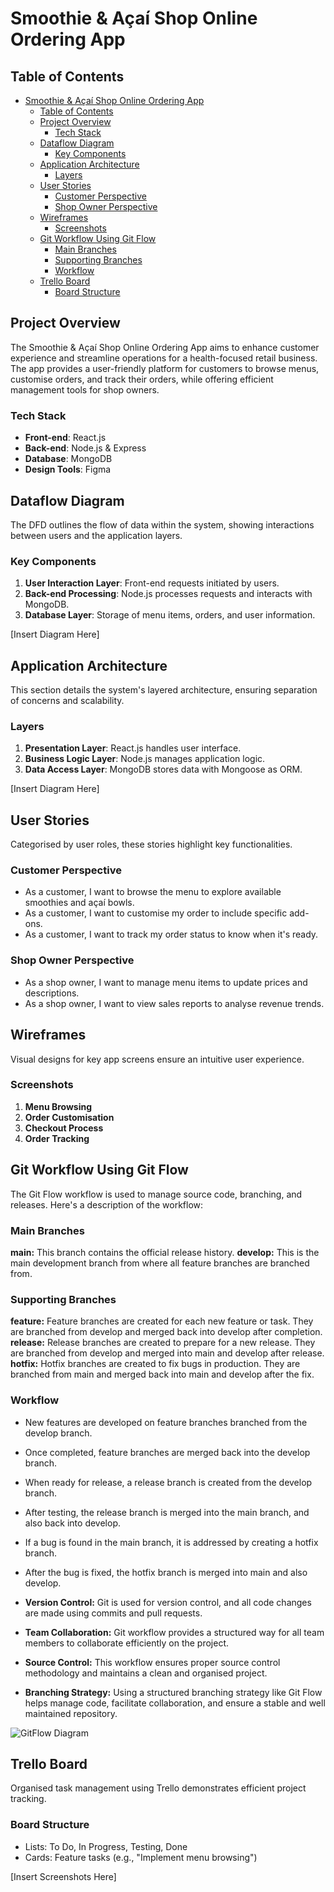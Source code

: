 # Smoothie & Açaí Shop Online Ordering App

## Table of Contents

- [Smoothie \& Açaí Shop Online Ordering App](#smoothie--açaí-shop-online-ordering-app)
  - [Table of Contents](#table-of-contents)
  - [Project Overview](#project-overview)
    - [Tech Stack](#tech-stack)
  - [Dataflow Diagram](#dataflow-diagram)
    - [Key Components](#key-components)
  - [Application Architecture](#application-architecture)
    - [Layers](#layers)
  - [User Stories](#user-stories)
    - [Customer Perspective](#customer-perspective)
    - [Shop Owner Perspective](#shop-owner-perspective)
  - [Wireframes](#wireframes)
    - [Screenshots](#screenshots)
  - [Git Workflow Using Git Flow](#git-workflow-using-git-flow)
    - [Main Branches](#main-branches)
    - [Supporting Branches](#supporting-branches)
    - [Workflow](#workflow)
  - [Trello Board](#trello-board)
    - [Board Structure](#board-structure)

## Project Overview

The Smoothie & Açaí Shop Online Ordering App aims to enhance customer experience and streamline operations for a health-focused retail business. The app provides a user-friendly platform for customers to browse menus, customise orders, and track their orders, while offering efficient management tools for shop owners.

### Tech Stack

- **Front-end**: React.js
- **Back-end**: Node.js & Express
- **Database**: MongoDB
- **Design Tools**: Figma

## Dataflow Diagram

The DFD outlines the flow of data within the system, showing interactions between users and the application layers.

### Key Components

1. **User Interaction Layer**: Front-end requests initiated by users.
2. **Back-end Processing**: Node.js processes requests and interacts with MongoDB.
3. **Database Layer**: Storage of menu items, orders, and user information.

[Insert Diagram Here]

## Application Architecture

This section details the system's layered architecture, ensuring separation of concerns and scalability.

### Layers

1. **Presentation Layer**: React.js handles user interface.
2. **Business Logic Layer**: Node.js manages application logic.
3. **Data Access Layer**: MongoDB stores data with Mongoose as ORM.

[Insert Diagram Here]

## User Stories

Categorised by user roles, these stories highlight key functionalities.

### Customer Perspective

- As a customer, I want to browse the menu to explore available smoothies and açaí bowls.
- As a customer, I want to customise my order to include specific add-ons.
- As a customer, I want to track my order status to know when it's ready.

### Shop Owner Perspective

- As a shop owner, I want to manage menu items to update prices and descriptions.
- As a shop owner, I want to view sales reports to analyse revenue trends.

## Wireframes

Visual designs for key app screens ensure an intuitive user experience.

### Screenshots

1. **Menu Browsing**
2. **Order Customisation**
3. **Checkout Process**
4. **Order Tracking**

## Git Workflow Using Git Flow

The Git Flow workflow is used to manage source code, branching, and releases. Here's a description of the workflow:

### Main Branches

**main:** This branch contains the official release history.
**develop:** This is the main development branch from where all feature branches are branched from.

### Supporting Branches

**feature:** Feature branches are created for each new feature or task. They are branched from develop and merged back into develop after completion.
**release:** Release branches are created to prepare for a new release. They are branched from develop and merged into main and develop after release.
**hotfix:** Hotfix branches are created to fix bugs in production. They are branched from main and merged back into main and develop after the fix.

### Workflow

- New features are developed on feature branches branched from the develop branch.
- Once completed, feature branches are merged back into the develop branch.
- When ready for release, a release branch is created from the develop branch.
- After testing, the release branch is merged into the main branch, and also back into develop.
- If a bug is found in the main branch, it is addressed by creating a hotfix branch.
- After the bug is fixed, the hotfix branch is merged into main and also develop.

- **Version Control:** Git is used for version control, and all code changes are made using commits and pull requests.
- **Team Collaboration:** Git workflow provides a structured way for all team members to collaborate efficiently on the project.
- **Source Control:** This workflow ensures proper source control methodology and maintains a clean and organised project.
- **Branching Strategy:** Using a structured branching strategy like Git Flow helps manage code, facilitate collaboration, and ensure a stable and well maintained repository.

![GitFlow Diagram](git-flow.png)

## Trello Board

Organised task management using Trello demonstrates efficient project tracking.

### Board Structure

- Lists: To Do, In Progress, Testing, Done
- Cards: Feature tasks (e.g., "Implement menu browsing")

[Insert Screenshots Here]


